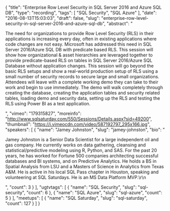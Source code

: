 {
  "title": "Enterprise Row Level Security in SQL Server 2016 and Azure SQL DB",
  "type": "recording",
  "tags": [
    "SQL Security",
    "SQL Azure"
  ],
  "date": "2016-08-13T15:03:03",
  "draft": false,
  "slug": "enterprise-row-level-security-in-sql-server-2016-and-azure-sql-db",
  "abstract": "<p>The need for organizations to provide Row Level Security (RLS) in their applications is increasing every day, often in existing applications where code changes are not easy. Microsoft has addressed this need in SQL Server 2016/Azure SQL DB with predicate based RLS. This session will show how organizational & asset hierarchies are leveraged together to provide predicate-based RLS on tables in SQL Server 2016/Azure SQL Database without application changes. This session will go beyond the basic RLS setups and show a real-world production setup of RLS using a small number of security records to secure large and small organizations. Attendees will leave with a complete working demo they can take to their work and begin to use immediately. The demo will walk completely through creating the database, creating the application tables and security related tables, loading demo and security data, setting up the RLS and testing the RLS using Power BI as a test application.</p>",
  "vimeo": "179315827",
  "moreinfo": "http://www.sqlsaturday.com/550/Sessions/Details.aspx?sid=49200",
  "thumbnail": "https://i.vimeocdn.com/video/587192797_295x166.jpg",
  "speakers": [
    {
      "name": "Jamey Johnston",
      "slug": "jamey-johnston",
      "bio": "<p>Jamey Johnston is a Senior Data Scientist for a large independent oil and gas company. He currently works on data gathering, cleansing and statistical/predictive modeling using R, Python, and SAS. For the past 20 years, he has worked for Fortune 500 companies architecting successful databases and BI systems, and on Predictive Analytics. He holds a BS in Spatial Analysis from LSU and a Masters of Science in Analytics from Texas A&M. He is active in his local SQL Pass chapter in Houston, speaking and volunteering at SQL Saturdays. He is an MS Data Platform MVP.\r\n</p>",
      "count": 3
    }
  ],
  "ugtvtags": [
    {
      "name": "SQL Security",
      "slug": "sql-security",
      "count": 6
    },
    {
      "name": "SQL Azure",
      "slug": "sql-azure",
      "count": 5
    }
  ],
  "meetups": [
    {
      "name": "SQL Saturday",
      "slug": "sql-saturday",
      "count": 127
    }
  ]
}